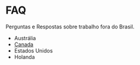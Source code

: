 # FAQ
Perguntas e Respostas sobre trabalho fora do Brasil.

 * Austrália
 * [Canada](mds/canada.md)
 * Estados Unidos
 * Holanda
